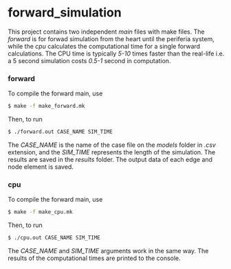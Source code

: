 # forward_simulation
This project contains two independent *main* files with make files. The *forward* is for forwad simulation from the heart until the periferia system, while the *cpu* calculates the computational time for a single forward calculations. The CPU time is typically *5-10* times faster than the real-life i.e. a 5 second simulation costs *0.5-1* second in computation.

### forward
To compile the forward main, use
```sh
$ make -f make_forward.mk
```
Then, to run
```sh
$ ./forward.out CASE_NAME SIM_TIME
```
The *CASE_NAME* is the name of the case file on the *models* folder in *.csv* extension, and the *SIM_TIME* represents the length of the simulation. The results are saved in the *results* folder. The output data of each edge and node element is saved.

### cpu
To compile the forward main, use
```sh
$ make -f make_cpu.mk
```
Then, to run
```sh
$ ./cpu.out CASE_NAME SIM_TIME
```
The *CASE_NAME* and *SIM_TIME* arguments work in the same way. The results of the computational times are printed to the console.
